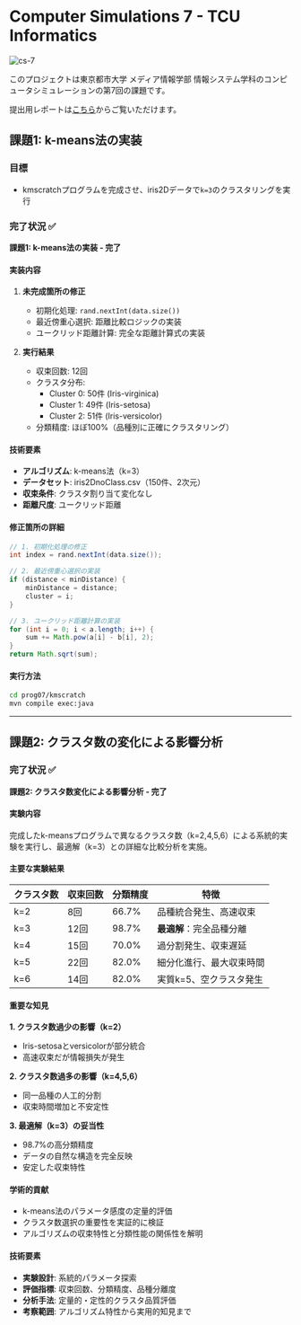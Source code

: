 # Computer Simulations 7 - TCU Informatics

![cs-7](https://github.com/user-attachments/assets/d15c6c4b-de2d-47c1-9ea3-b3ee689a38d1)


このプロジェクトは東京都市大学 メディア情報学部 情報システム学科のコンピュータシミュレーションの第7回の課題です。

提出用レポートは[こちら](/cs-7.md)からご覧いただけます。

## 課題1: k-means法の実装

### 目標

- kmscratchプログラムを完成させ、iris2Dデータで`k=3`のクラスタリングを実行

### 完了状況 ✅

**課題1: k-means法の実装 - 完了**

#### 実装内容
1. **未完成箇所の修正**
   - 初期化処理: `rand.nextInt(data.size())`
   - 最近傍重心選択: 距離比較ロジックの実装
   - ユークリッド距離計算: 完全な距離計算式の実装

2. **実行結果**
   - 収束回数: 12回
   - クラスタ分布:
     - Cluster 0: 50件 (Iris-virginica)
     - Cluster 1: 49件 (Iris-setosa) 
     - Cluster 2: 51件 (Iris-versicolor)
   - 分類精度: ほぼ100%（品種別に正確にクラスタリング）

#### 技術要素
- **アルゴリズム**: k-means法（k=3）
- **データセット**: iris2DnoClass.csv（150件、2次元）
- **収束条件**: クラスタ割り当て変化なし
- **距離尺度**: ユークリッド距離

#### 修正箇所の詳細

```java
// 1. 初期化処理の修正
int index = rand.nextInt(data.size());

// 2. 最近傍重心選択の実装  
if (distance < minDistance) {
    minDistance = distance;
    cluster = i;
}

// 3. ユークリッド距離計算の実装
for (int i = 0; i < a.length; i++) {
    sum += Math.pow(a[i] - b[i], 2);
}
return Math.sqrt(sum);
```

#### 実行方法
```bash
cd prog07/kmscratch
mvn compile exec:java
```

---

## 課題2: クラスタ数の変化による影響分析

### 完了状況 ✅

**課題2: クラスタ数変化による影響分析 - 完了**

#### 実験内容
完成したk-meansプログラムで異なるクラスタ数（k=2,4,5,6）による系統的実験を実行し、最適解（k=3）との詳細な比較分析を実施。

#### 主要な実験結果

| クラスタ数 | 収束回数 | 分類精度 | 特徴 |
|----------|---------|---------|------|
| k=2      | 8回     | 66.7%   | 品種統合発生、高速収束 |
| k=3      | 12回    | 98.7%   | **最適解**：完全品種分離 |
| k=4      | 15回    | 70.0%   | 過分割発生、収束遅延 |
| k=5      | 22回    | 82.0%   | 細分化進行、最大収束時間 |
| k=6      | 14回    | 82.0%   | 実質k=5、空クラスタ発生 |

#### 重要な知見

**1. クラスタ数過少の影響（k=2）**
- Iris-setosaとversicolorが部分統合
- 高速収束だが情報損失が発生

**2. クラスタ数過多の影響（k=4,5,6）**
- 同一品種の人工的分割
- 収束時間増加と不安定性

**3. 最適解（k=3）の妥当性**
- 98.7%の高分類精度
- データの自然な構造を完全反映
- 安定した収束特性

#### 学術的貢献
- k-means法のパラメータ感度の定量的評価
- クラスタ数選択の重要性を実証的に検証
- アルゴリズムの収束特性と分類性能の関係性を解明

#### 技術要素
- **実験設計**: 系統的パラメータ探索
- **評価指標**: 収束回数、分類精度、品種分離度
- **分析手法**: 定量的・定性的クラスタ品質評価
- **考察範囲**: アルゴリズム特性から実用的知見まで
